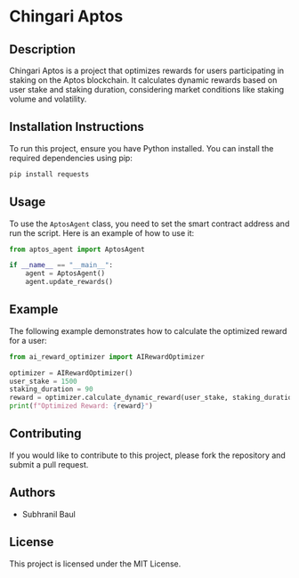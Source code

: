 # Chingari Aptos

## Description
Chingari Aptos is a project that optimizes rewards for users participating in staking on the Aptos blockchain. It calculates dynamic rewards based on user stake and staking duration, considering market conditions like staking volume and volatility.

## Installation Instructions
To run this project, ensure you have Python installed. You can install the required dependencies using pip:

```bash
pip install requests
```

## Usage
To use the `AptosAgent` class, you need to set the smart contract address and run the script. Here is an example of how to use it:

```python
from aptos_agent import AptosAgent

if __name__ == "__main__":
    agent = AptosAgent()
    agent.update_rewards()
```

## Example
The following example demonstrates how to calculate the optimized reward for a user:

```python
from ai_reward_optimizer import AIRewardOptimizer

optimizer = AIRewardOptimizer()
user_stake = 1500 
staking_duration = 90 
reward = optimizer.calculate_dynamic_reward(user_stake, staking_duration)
print(f"Optimized Reward: {reward}")
```

## Contributing
If you would like to contribute to this project, please fork the repository and submit a pull request.

## Authors
- Subhranil Baul

## License
This project is licensed under the MIT License.
